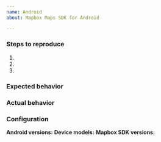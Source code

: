```yaml
---
name: Android
about: Mapbox Maps SDK for Android

---
```

<!--
Hello and thanks for contributing to the Mapbox Maps SDK for Android! To help us diagnose your problem quickly, please:

 - Include a minimal demonstration of the bug, including code, logs, and screenshots.
 - Ensure you can reproduce the bug using the latest release.
 - Only post to report a bug or request a feature; direct all other questions to: https://stackoverflow.com/questions/tagged/mapbox

Start with a brief description below this line. -->

### Steps to reproduce

 1.
 2.
 3.

### Expected behavior



### Actual behavior



### Configuration

**Android versions:** 
**Device models:** 
**Mapbox SDK versions:** 
